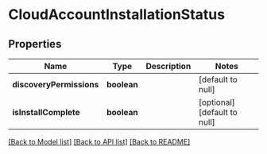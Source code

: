 # CloudAccountInstallationStatus

## Properties
Name | Type | Description | Notes
------------ | ------------- | ------------- | -------------
**discoveryPermissions** | **boolean** |  | [default to null]
**isInstallComplete** | **boolean** |  | [optional] [default to null]

[[Back to Model list]](../README.md#documentation-for-models) [[Back to API list]](../README.md#documentation-for-api-endpoints) [[Back to README]](../README.md)



